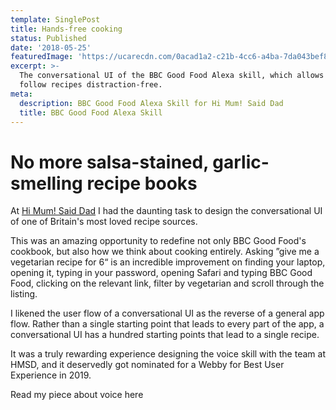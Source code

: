 ```yaml
---
template: SinglePost
title: Hands-free cooking
status: Published
date: '2018-05-25'
featuredImage: 'https://ucarecdn.com/0acad1a2-c21b-4cc6-a4ba-7da043bef884/'
excerpt: >-
  The conversational UI of the BBC Good Food Alexa skill, which allows users to
  follow recipes distraction-free.
meta:
  description: BBC Good Food Alexa Skill for Hi Mum! Said Dad
  title: BBC Good Food Alexa Skill
---
```

# No more salsa-stained, garlic-smelling recipe books

At [Hi Mum! Said Dad](www.himumsaiddad.com) I had the daunting task to design the conversational UI of one of Britain's most loved recipe sources.

This was an amazing opportunity to redefine not only BBC Good Food's cookbook, but also how we think about cooking entirely. Asking ”give me a vegetarian recipe for 6“ is an incredible improvement on finding your laptop, opening it, typing in your password, opening Safari and typing BBC Good Food, clicking on the relevant link, filter by vegetarian and scroll through the listing.

I likened the user flow of a conversational UI as the reverse of a general app flow. Rather than a single starting point that leads to every part of the app, a conversational UI has a hundred starting points that lead to a single recipe.

It was a truly rewarding experience designing the voice skill with the team at HMSD, and it deservedly got nominated for a Webby for Best User Experience in 2019.

Read my piece about voice here
